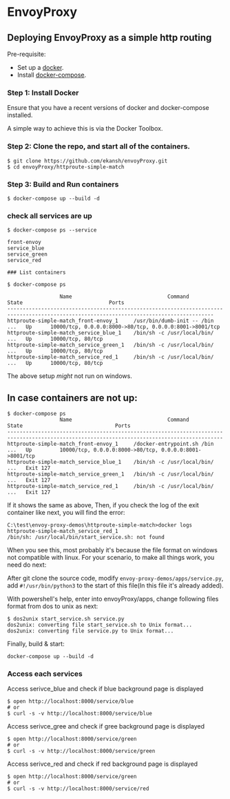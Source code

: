 # EnvoyProxy

## Deploying EnvoyProxy as a simple http routing

Pre-requisite:

- Set up a [docker](https://docs.docker.com/get-started/).
- Install [docker-compose](https://docs.docker.com/compose/install/).

### Step 1: Install Docker

Ensure that you have a recent versions of docker and docker-compose installed.

A simple way to achieve this is via the Docker Toolbox.

### Step 2: Clone the repo, and start all of the containers.

```
$ git clone https://github.com/ekansh/envoyProxy.git
$ cd envoyProxy/httproute-simple-match
```

### Step 3: Build and Run containers

```
$ docker-compose up --build -d
```

### check all services are up
```
$ docker-compose ps --service

front-envoy
service_blue
service_green
service_red

### List containers

$ docker-compose ps

                 Name                               Command               State                            Ports
-----------------------------------------------------------------------------------------------------------------------------------------
httproute-simple-match_front-envoy_1     /usr/bin/dumb-init -- /bin ...   Up      10000/tcp, 0.0.0.0:8000->80/tcp, 0.0.0.0:8001->8001/tcp
httproute-simple-match_service_blue_1    /bin/sh -c /usr/local/bin/ ...   Up      10000/tcp, 80/tcp
httproute-simple-match_service_green_1   /bin/sh -c /usr/local/bin/ ...   Up      10000/tcp, 80/tcp
httproute-simple-match_service_red_1     /bin/sh -c /usr/local/bin/ ...   Up      10000/tcp, 80/tcp
```

The above setup *might* not run on windows.

## In case containers are not up:

```
$ docker-compose ps
                 Name                               Command                State                              Ports
--------------------------------------------------------------------------------------------------------------------------------------------
httproute-simple-match_front-envoy_1     /docker-entrypoint.sh /bin ...   Up         10000/tcp, 0.0.0.0:8000->80/tcp, 0.0.0.0:8001->8001/tcp
httproute-simple-match_service_blue_1    /bin/sh -c /usr/local/bin/ ...   Exit 127
httproute-simple-match_service_green_1   /bin/sh -c /usr/local/bin/ ...   Exit 127
httproute-simple-match_service_red_1     /bin/sh -c /usr/local/bin/ ...   Exit 127
``` 

If it shows the same as above, Then, if you check the log of the exit container like next, you will find the error:
```
C:\test\envoy-proxy-demos\httproute-simple-match>docker logs httproute-simple-match_service_red_1
/bin/sh: /usr/local/bin/start_service.sh: not found
```

When you see this, most probably it's because the file format on windows not compatible with linux. 
For your scenario, to make all things work, you need do next:

After git clone the source code, modify `envoy-proxy-demos/apps/service.py`, add `#!/usr/bin/python3` to 
the start of this file(In this file it's already added).

With powershell's help, enter into envoyProxy/apps, change following files format from dos to unix as next:

```
$ dos2unix start_service.sh service.py
dos2unix: converting file start_service.sh to Unix format...
dos2unix: converting file service.py to Unix format...
```

Finally, build & start:
```
docker-compose up --build -d
```

### Access each services

Access serivce_blue and check if blue background page is displayed
```
$ open http://localhost:8000/service/blue
# or
$ curl -s -v http://localhost:8000/service/blue
```

Access serivce_gree and check if gree background page is displayed
```
$ open http://localhost:8000/service/green
# or
$ curl -s -v http://localhost:8000/service/green
```

Access serivce_red and check if red background page is displayed
```
$ open http://localhost:8000/service/green
# or
$ curl -s -v http://localhost:8000/service/red
```
